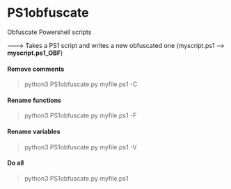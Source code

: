 # PS1obfuscate
Obfuscate Powershell scripts

---> Takes a PS1 script and writes a new obfuscated one (myscript.ps1 --> **myscript.ps1_OBF**)

#### Remove comments
> python3 PS1obfuscate.py myfile.ps1 -C

#### Rename functions
> python3 PS1obfuscate.py myfile.ps1 -F

#### Rename variables
> python3 PS1obfuscate.py myfile.ps1 -V

#### Do all
> python3 PS1obfuscate.py myfile.ps1
